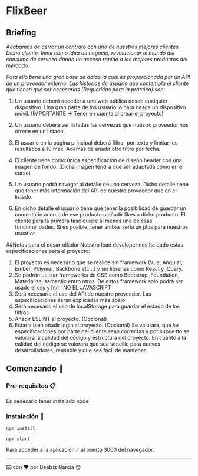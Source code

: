 # FlixBeer
## Briefing
_Acabamos de cerrar un contrato con uno de nuestros mejores clientes. Dicho cliente, tiene como idea de negocio, revolucionar el mundo del consumo de cerveza dando un acceso rápido a los mejores productos del mercado._
 
_Para ello tiene una gran base de datos la cual es proporcionada por un API de un proveedor externo.
Las historias de usuario que contempla el cliente que tienen que ser necesarias (Requeridas para la práctica) son:_

1. Un usuario deberá acceder a una web pública desde cualquier dispositivo. Una gran parte de los usuario lo hará desde un dispositivo móvil. (IMPORTANTE -> Tener en cuenta al crear el proyecto)

2. Un usuario deberá ver listadas las cervezas que nuestro proveedor nos ofrece en un listado.
3. El usuario en la página principal deberá filtrar por texto y limitar los resultados a 10 max. Además de añadir otro filtro por fecha.
4. El cliente tiene como única especificación de diseño header con una imagen de fondo. (Dicha imagen tendrá que ser adaptada como en el curso)
5. Un usuario podrá navegar al detalle de una cerveza. Dicho detalle tiene que tener más información del API de nuestro proveedor que en el listado.
6. En dicho detalle el usuario tiene que tener la posibilidad de guardar un comentario acerca de ese producto o añadir likes a dicho producto. El cliente para la primera fase quiere al menos una de esas funcionalidades. Si es posible, tener ambas seria un plus para nuestros usuarios.

##Notas para el desarrollador
Nuestro lead developer nos ha dado estas especificaciones para el proyecto:

1. El proyecto es necesario que se realice sin framework (Vue, Angular, Ember, Polymer, Backbone etc...) y sin librerías como React y jQuery.
2. Se podrán utilizar frameworks de CSS como Bootstrap, Foundation, Materialize, semantic entro otros. De estos framework solo podrá ser usado el css y html NO EL JAVASCRIPT
3. Será necesario el uso del API de nuestro proveedor. Las especificaciones serán explicadas más abajo.
4. Será necesario el uso de localStorage para guardar el estado de los filtros.
5. Añadir ESLINT al proyecto. (Opcional)
6. Estaría bien añadir login al proyecto. (Opcional)
Se valorara, que las especificaciones por parte del cliente sean correctas y por supuesto se valorará la calidad del código y estructura del proyecto. En cuanto a la calidad del código se valorara que sea sencillo para nuevos desarrolladores, reusable y que sea fácil de mantener.

## Comenzando 🚀


### Pre-requisitos 📋

Es necesario tener instalado node 

### Instalación 🔧


```
npm install
```
```
npm start
```

Para acceder a la aplicación ir al puerto 3000 del navegador.

---
⌨️ con ❤️ por Beatriz García 😊
